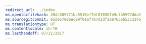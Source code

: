 ```yaml
---
redirect_url: ../index
ms.openlocfilehash: 20dc389371bc8510ef7df81898fb9c7b5997dda1
ms.sourcegitcommit: 65de5708bec89f01ef7b7d2df2a87656b53c3145
ms.translationtype: HT
ms.contentlocale: zh-TW
ms.lasthandoff: 07/21/2017
---
```

